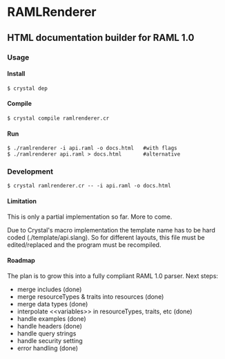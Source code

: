# RAMLRenderer
## HTML documentation builder for RAML 1.0

### Usage

#### Install

    $ crystal dep
    
#### Compile

    $ crystal compile ramlrenderer.cr

#### Run

    $ ./ramlrenderer -i api.raml -o docs.html   #with flags
    $ ./ramlrenderer api.raml > docs.html       #alternative
    
### Development

    $ crystal ramlrenderer.cr -- -i api.raml -o docs.html
    
    
#### Limitation

This is only a partial implementation so far. More to come.

Due to Crystal's macro implementation the template name has to be hard coded (./template/api.slang). So for different layouts, this file must be edited/replaced and the program must be recompiled.


#### Roadmap

The plan is to grow this into a fully compliant RAML 1.0 parser. Next steps:

- merge includes (done)
- merge resourceTypes & traits into resources (done)
- merge data types (done)
- interpolate <\<variables>> in resourceTypes, traits, etc (done)
- handle examples (done)
- handle headers (done)
- handle query strings
- handle security setting
- error handling (done)
